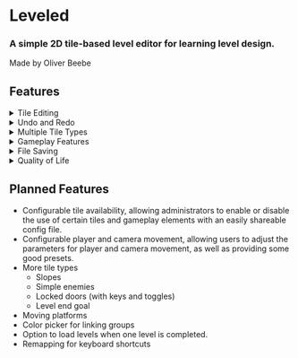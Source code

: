# Leveled
### A simple 2D tile-based level editor for learning level design.
Made by Oliver Beebe

## Features
<details>
  <summary>Tile Editing</summary>

  - Tile tools
    - Brush
    - Eraser
    - Rectangle brush
    - Tile picker
    - Tile selection with move/copy/cut/paste
    - Fill tool
  - Select primary and secondary tile while drawing for left/right click
  - Linking groups
    - Link tiles like doors, keys, etc.
    - Easily change linking groups
    - Toggleable mode for viewing linking groups

</details>

<details>
  <summary>Undo and Redo</summary>

  - Revert changes
  - Revert reversions
  - View the active level changelog
</details>

<details>
  <summary>Multiple Tile Types</summary>

  - Ground (grassy dirt, stone, etc.)
  - Hazard (Water)
  - Player
  - Checkpoints
  - Linkable teleporters
  - Bounce pad
  - Collectables
</details>

<details>
  <summary>Gameplay Features</summary>

  - Basic player with run, jump and walljump
  - Toggleable player position tracing
</details>

<details>
  <summary>File Saving</summary>

  - Choose a folder to read/write levels from
  - Levels are saved to JSON
  - Easily swap between levels
  - Easily create new levels
  - Autosave options (periodic, every change, or off)
</details>

<details>
  <summary>Quality of Life</summary>

  - Camera mover tool (or drag with middle click)
  - Center camera on level
  - Tooltips for all editor buttons and tiles (can be toggled on/off)
  - Clearly labeled keyboards shortcuts for most editor functionality
  - UI scaling
  - Confirmation when closing or deleting level files
  - Instantly enter and exit play mode with Spacebar and Escape keys
</details>

## Planned Features

- Configurable tile availability, allowing administrators to enable or disable the use of certain tiles and gameplay elements with an easily shareable config file.
- Configurable player and camera movement, allowing users to adjust the parameters for player and camera movement, as well as providing some good presets.
- More tile types
  - Slopes
  - Simple enemies
  - Locked doors (with keys and toggles)
  - Level end goal
- Moving platforms
- Color picker for linking groups
- Option to load levels when one level is completed.
- Remapping for keyboard shortcuts
